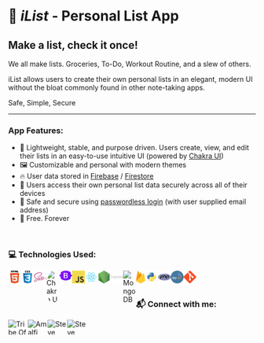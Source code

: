# 📝 **_iList_** - Personal List App<a name="TOP"></a>

## Make a list, check it once!

<p> We all make lists. Groceries, To-Do, Workout Routine, and a slew of others.</p>
<p>iList allows users to create their own personal lists in an elegant, modern UI without the bloat commonly found in other note-taking apps.</p>
<p>Safe, Simple, Secure</p>

---

### App Features:

- 💪 Lightweight, stable, and purpose driven. Users create, view, and edit their lists in an easy-to-use intuitive UI (powered by [Chakra UI](https://firebase.google.com/docs/auth/web/email-link-auth 'Chakra UI'))
- 🖼️ Customizable and personal with modern themes
- 🔥 User data stored in [Firebase](https://firebase.google.com/ 'Firebase') / [Firestore](https://firebase.google.com/products/firestore 'Firebase')
- 🔐 Users access their own personal list data securely across all of their devices
- 🦺 Safe and secure using [passwordless login](https://firebase.google.com/docs/auth/web/email-link-auth 'Firebase') (with user supplied email address)
- 🎁 Free. Forever

<br/>

### 💻 Technologies Used:

[<img align="left" target="_blank" alt="HTML" width="26px" src="https://raw.githubusercontent.com/github/explore/80688e429a7d4ef2fca1e82350fe8e3517d3494d/topics/html/html.png" />](https://developer.mozilla.org/en-US/docs/Web/HTML 'HTML')
[<img align="left" target="_blank" alt="CSS" width="26px" src="https://raw.githubusercontent.com/github/explore/80688e429a7d4ef2fca1e82350fe8e3517d3494d/topics/css/css.png" />](https://developer.mozilla.org/en-US/docs/Web/CSS 'CSS')
[<img align="left" target="_blank" alt="Sass" width="26px" src="https://raw.githubusercontent.com/github/explore/80688e429a7d4ef2fca1e82350fe8e3517d3494d/topics/sass/sass.png" />](https://sass-lang.com/documentation 'Sass')
[<img align="left" style="border-radius:50%" target="_blank" alt="Chakra UI" width="26px" src="https://opencollective.com/chakra-ui/organization/0/avatar.svg?avatarHeight=130" />](https://chakra-ui.com/ 'Chakra UI')
[<img align="left" style="border-radius:50%" target="_blank" alt="Chakra UI" width="26px" src="https://github.com/PrinceCorwin/Useful-tech-icons/blob/main/images/bootstrap-logo.png?raw=true" />](https://chakra-ui.com/ 'Bootstrap')
[<img align="left" target="_blank" alt="JavaScript" width="26px" src="https://raw.githubusercontent.com/github/explore/80688e429a7d4ef2fca1e82350fe8e3517d3494d/topics/javascript/javascript.png" />](https://developer.mozilla.org/en-US/docs/Web/JavaScript 'Javascript')
[<img align="left" target="_blank" alt="React" width="26px" src="https://raw.githubusercontent.com/github/explore/80688e429a7d4ef2fca1e82350fe8e3517d3494d/topics/react/react.png"/>](https://reactjs.org/ 'React')
[<img align="left" target="_blank" alt="NodeJS" width="26px" src="https://raw.githubusercontent.com/github/explore/80688e429a7d4ef2fca1e82350fe8e3517d3494d/topics/nodejs/nodejs.png" />](https://nodejs.org/en/docs/ 'node.js')
[<img align="left" style="border-radius:50%" target="_blank" alt="Express" width="26px" src="https://raw.githubusercontent.com/github/explore/80688e429a7d4ef2fca1e82350fe8e3517d3494d/topics/express/express.png" />](https://expressjs.com/ 'Express')
[<img align="left" target="_blank" alt="MongoDB" width="26px" src="https://github.com/mongodb-js/leaf/blob/master/dist/mongodb-leaf_128x128.png?raw=true" />](https://docs.mongodb.com/ 'MongoDB')
[<img align="left" target="_blank" alt="git" height="26px" src="https://github.com/PrinceCorwin/Useful-tech-icons/blob/main/images/firebase-logo.png?raw=true" />](https://firebase.google.com/ 'Firebase')
[<img align="left" target="_blank" alt="Python" width="26px" src="https://raw.githubusercontent.com/github/explore/80688e429a7d4ef2fca1e82350fe8e3517d3494d/topics/python/python.png" />](https://www.python.org/ 'python')
[<img align="left" target="_blank" alt="PHP" width="26px" src="https://raw.githubusercontent.com/github/explore/80688e429a7d4ef2fca1e82350fe8e3517d3494d/topics/php/php.png" />](https://www.php.net/ 'php')
[<img align="left" target="_blank" alt="SQL" width="26px" src="https://github.com/PrinceCorwin/Useful-tech-icons/blob/main/images/logo-mysql-26353.png?raw=true" />](https://dev.mysql.com/doc/ 'mySQL')
[<img align="left" target="_blank" alt="git" height="26px" src="https://github.com/PrinceCorwin/Useful-tech-icons/blob/main/images/git-logo-minimal.png?raw=true" />](https://git-scm.com/doc 'git')

<br />
<br />

### 📬 Connect with me:

[<img align="left" src="https://raw.githubusercontent.com/rahuldkjain/github-profile-readme-generator/master/src/images/icons/Social/youtube.svg" alt="Tribe Of One | Youtube" height="30" width="40" />][youtube]

[<img align="left" src="https://raw.githubusercontent.com/rahuldkjain/github-profile-readme-generator/master/src/images/icons/Social/facebook.svg" alt="Amalfi Makes It | Facebook" height="30" width="40" />][facebook]

[<img align="left" src="https://raw.githubusercontent.com/rahuldkjain/github-profile-readme-generator/master/src/images/icons/Social/twitter.svg" alt="Steve Amalfitano | Twitter" height="30" width="40" />][twitter]

[<img align="left" src="https://raw.githubusercontent.com/rahuldkjain/github-profile-readme-generator/master/src/images/icons/Social/linked-in-alt.svg" alt="Steve Amalfitano | LinkedIn" height="30" width="40" />][linkedin]

<br />
<br />

[twitter]: https://twitter.com/stevecorwin9
[linkedin]: https://www.linkedin.com/company/amalfi-makes-it/
[youtube]: https://www.youtube.com/c/TribeOfOne
[facebook]: https://www.facebook.com/AmalfiMakesIt/
